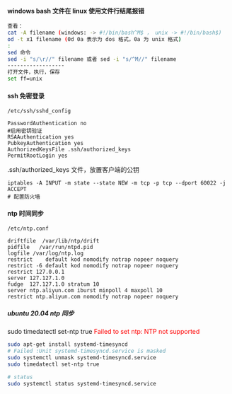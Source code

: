 #### windows bash 文件在 linux 使用文件行结尾报错

```bash
查看：
cat -A filename (windows: -> #!/bin/bash^M$ ， unix -> #!/bin/bash$)
od -t x1 filename (0d 0a 表示为 dos 格式，0a 为 unix 格式)
:
sed 命令
sed -i "s/\r//" filename 或者 sed -i "s/^M//" filename
------------------
打开文件，执行，保存
set ff=unix 
```

#### ssh 免密登录

`/etc/ssh/sshd_config`

```
PasswordAuthentication no
#启用密钥验证
RSAAuthentication yes
PubkeyAuthentication yes
AuthorizedKeysFile .ssh/authorized_keys
PermitRootLogin yes
```

.ssh/authorized_keys 文件，放置客户端的公钥

```
iptables -A INPUT -m state --state NEW -m tcp -p tcp --dport 60022 -j ACCEPT
# 配置防火墙
```

#### ntp 时间同步

`/etc/ntp.conf`

```
driftfile  /var/lib/ntp/drift
pidfile   /var/run/ntpd.pid
logfile /var/log/ntp.log
restrict    default kod nomodify notrap nopeer noquery
restrict -6 default kod nomodify notrap nopeer noquery
restrict 127.0.0.1
server 127.127.1.0
fudge  127.127.1.0 stratum 10
server ntp.aliyun.com iburst minpoll 4 maxpoll 10
restrict ntp.aliyun.com nomodify notrap nopeer noquery
```

##### ubuntu 20.04 ntp 同步

sudo timedatectl set-ntp true <font color="red">Failed to set ntp: NTP not supported</font>

```bash
sudo apt-get install systemd-timesyncd
# Failed :Unit systemd-timesyncd.service is masked
sudo systemctl unmask systemd-timesyncd.service
sudo timedatectl set-ntp true

# status
sudo systemctl status systemd-timesyncd.service
```

